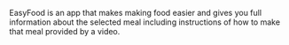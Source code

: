EasyFood is an app that makes making food easier and gives you full information about the selected meal including instructions of how to make that meal provided by a video.
